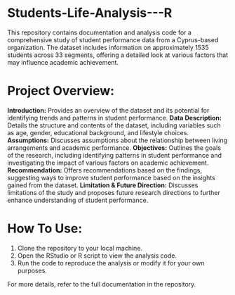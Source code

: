 # Students-Life-Analysis---R
This repository contains documentation and analysis code for a comprehensive study of student performance data from a Cyprus-based organization. The dataset includes information on approximately 1535 students across 33 segments, offering a detailed look at various factors that may influence academic achievement.

# Project Overview:
**Introduction:** Provides an overview of the dataset and its potential for identifying trends and patterns in student performance.
**Data Description:** Details the structure and contents of the dataset, including variables such as age, gender, educational background, and lifestyle choices.
**Assumptions:** Discusses assumptions about the relationship between living arrangements and academic performance.
**Objectives:** Outlines the goals of the research, including identifying patterns in student performance and investigating the impact of various factors on academic achievement.
**Recommendation:** Offers recommendations based on the findings, suggesting ways to improve student performance based on the insights gained from the dataset.
**Limitation & Future Direction:** Discusses limitations of the study and proposes future research directions to further enhance understanding of student performance.

# How To Use:
1. Clone the repository to your local machine.
2. Open the RStudio or R script to view the analysis code.
3. Run the code to reproduce the analysis or modify it for your own purposes.

For more details, refer to the full documentation in the repository.
